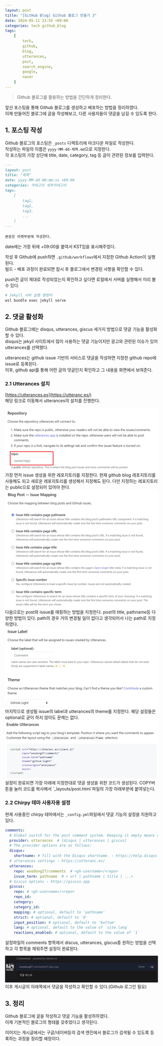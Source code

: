 ```yaml
---
layout: post
title: "[GitHub Blog] Github 블로그 만들기 3"
date: 2024-05-11 23:55 +09:00
categories: tech github_blog
tags:
    [
        tech,
        github,
        blog,
        utterances,
        post,
        search_engine,
        google,
        naver
    ]
---
```


>Github 블로그를 활용하는 방법을 간단하게 정리한다.

앞선 포스팅을 통해 Github 블로그를 생성하고 배포하는 방법을 정리하였다.   
이제 만들어진 블로그에 글을 작성해보고, 다른 사용자들이 댓글을 남길 수 있도록 한다.

## 1. 포스팅 작성

Github 블로그의 포스팅은 `_posts` 디렉토리에 마크다운 파일로 작성한다.   
작성하는 파일의 이름은 `yyyy-MM-dd-제목.md`으로 지정한다.   
각 포스팅의 가장 상단에 title, date, category, tag 등 글이 관련된 정보를 입력한다.

```markdown
---
layout: post
title: "제목"
date: yyyy-MM-dd HH:mm:ss +09:00
categories: 카테고리 세부카테고리
tags:
    [
        tag1,
        tag2,
        tag3,
        ...
    ]
---

본문은 아랫부분에 작성한다.
```

date에는 가장 뒤에 +09:00을 붙여서 KST임을 표시해주었다.

작성 후 Github에 push하면 `.github/workflows`에서 지정한 Github Action이 실행된다.   
빌드 - 배포 과정이 완료되면 잠시 후 블로그에서 변경된 사항을 확인할 수 있다.

push전 글이 제대로 작성되었는지 확인하고 싶다면 로컬에서 서버를 실행해서 미리 볼 수 있다.

```bash
# Jekyll 서버 실행 명령어
wsl bundle exec jekyll serve
```

## 2. 댓글 활성화

Github 블로그에는 disqus, utterances, giscus 세가지 방법으로 댓글 기능을 활성화할 수 있다.   
disqus는 jekyll 사이트에서 많이 사용하는 댓글 기능이지만 광고와 관련된 이슈가 있어 utterances를 선택했다.   

utterances는 github issue 기반의 서비스로 댓글을 작성하면 지정한 github repo에 issue로 등록된다.   
이후, github api를 통해 어떤 글의 댓글인지 확인하고 그 내용을 화면에서 보여준다.   

### 2.1 Utterances 설치

[https://utterances.es](https://utteranc.es/)   
해당 링크로 이동해서 utterances의 설치를 진행한다.

<img class="post-image" src="/assets/posts/tech/github_blog/github_blog_3/utterances_repo.png" alt="Utterances setting1">
가장 먼저 issue 생성을 위한 레포지토리를 지정한다.   
현재 github blog 레포지토리를 사용해도 되고 새로운 레포지토리를 생성해서 지정해도 된다.   
다만 지정하는 레포지토리는 public으로 설정되어 있어야 한다.

<img class="post-image" src="/assets/posts/tech/github_blog/github_blog_3/utterances_issue.png" alt="Utterances setting2">
다음으로는 post와 issue를 매핑하는 방법을 지정한다.   
post의 title, pathname등 다양한 방법이 있다.   
path의 경우 거의 변경될 일이 없다고 생각되어서 나는 path로 지정하였다.

<img class="post-image" src="/assets/posts/tech/github_blog/github_blog_3/utterances_option.png" alt="Utterances setting3">
마지막으로 생성될 issue의 label과 utterances의 theme를 지정한다.   
해당 설정들은 optional로 굳이 하지 않아도 문제는 없다.

<img class="post-image" src="/assets/posts/tech/github_blog/github_blog_3/utterances_apply.png" alt="Utterances setting4">
설정이 완료되면 가장 아래에 지정한대로 댓글 생성을 위한 코드가 생성된다.   
COPY버튼을 눌러 코드를 복사해서 `_layouts/post.html`파일의 가장 아래부분에 붙여넣는다.

### 2.2 Chirpy 테마 사용자용 설정

현재 사용중인 chirpy 테마에서는 `_config.yml`파일에서 댓글 기능의 설정을 지원하고 있다.

```yaml
comments:
  # Global switch for the post comment system. Keeping it empty means disabled.
  provider: utterances  # [disqus | utterances | giscus]
  # The provider options are as follows:
  disqus:
    shortname: # fill with the Disqus shortname. › https://help.disqus.com/en/articles/1717111-what-s-a-shortname
  # utterances settings › https://utteranc.es/
  utterances:
    repo: woodong27/comments  # <gh-username>/<repo>
    issue_term: pathname  # < url | pathname | title | ...>
  # Giscus options › https://giscus.app
  giscus:
    repo: # <gh-username>/<repo>
    repo_id:
    category:
    category_id:
    mapping: # optional, default to 'pathname'
    strict: # optional, default to '0'
    input_position: # optional, default to 'bottom'
    lang: # optional, default to the value of `site.lang`
    reactions_enabled: # optional, default to the value of `1`
```

설정파일의 comments 항목에서 discus, utterances, giscus중 원하는 방법을 선택하고 각 항목을 채워주면 설정이 완료된다.

<img class="post-image" src="/assets/posts/tech/github_blog/github_blog_3/comment_test.png" alt="Test comment">
이후 게시글의 아래쪽에서 댓글을 작성하고 확인할 수 있다.(Github 로그인 필요) 

## 3. 정리

Github 블로그에 글을 작성하고 댓글 기능을 활성하하였다.   
이제 기본적인 블로그의 형태를 갖추었다고 생각된다.   

이어지는 게시글에서는 구글/네이버등의 검색 엔진에서 블로그가 검색될 수 있도록 등록하는 과정을 정리할 예정이다.
